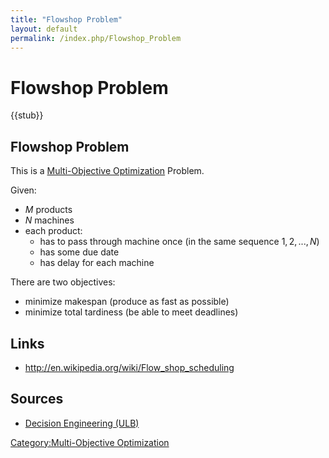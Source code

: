 ```yaml
---
title: "Flowshop Problem"
layout: default
permalink: /index.php/Flowshop_Problem
---
```


# Flowshop Problem

{{stub}}

## Flowshop Problem
This is a [Multi-Objective Optimization](Multi-Objective_Optimization) Problem.

Given:
- $M$ products
- $N$ machines
- each product:
  - has to pass through machine once (in the same sequence $1, 2, ..., N$)
  - has some due date 
  - has delay for each machine 

There are two objectives:
- minimize makespan (produce as fast as possible)
- minimize total tardiness (be able to meet deadlines)


## Links
- http://en.wikipedia.org/wiki/Flow_shop_scheduling

## Sources
- [Decision Engineering (ULB)](Decision_Engineering_(ULB))

[Category:Multi-Objective Optimization](Category_Multi-Objective_Optimization)